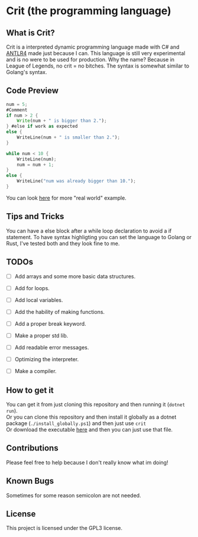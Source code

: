 # Crit (the programming language)

## What is Crit?
Crit is a interpreted dynamic programming language made with C# and [ANTLR4](https://www.antlr.org/) made just because I can.
This language is still very experimental and is no were to be used for production.
Why the name? Because in League of Legends, no crit = no bitches.
The syntax is somewhat similar to Golang's syntax.


## Code Preview
```rust
num = 5;
#Comment
if num > 2 {
    Write(num + " is bigger than 2.");
} #else if work as expected
else {
    WriteLine(num + " is smaller than 2.");
}

while num < 10 {
    WriteLine(num);
    num = num + 1;
}
else {
    WriteLine("num was already bigger than 10.");
}
```
You can look [here](CritLang/primes.crit) for more "real world" example.

## Tips and Tricks
You can have a else block after a while loop declaration to avoid a if statement.
To have syntax highligting you can set the language to Golang or Rust, I've tested both and they look fine to me.


## TODOs

- [ ] Add arrays and some more basic data structures.
- [ ] Add for loops.
- [ ] Add local variables.
- [ ] Add the hability of making functions.
- [ ] Add a proper break keyword.
- [ ] Make a proper std lib.
- [ ] Add readable error messages.
- [ ] Optimizing the interpreter.
- [ ] Make a compiler.


## How to get it

You can get it from just cloning this repository and then running it (`dotnet run`).<br />
Or you can clone this repository and then install it globally as a dotnet package (`./install_globally.ps1`) and then just use `crit`<br />
Or download the executable [here](https://github.com/lucascompython/CritLang/releases) and then you can just use that file.




## Contributions 
Please feel free to help because I don't really know what im doing!


## Known Bugs
Sometimes for some reason semicolon are not needed.


## License
This project is licensed under the GPL3 license.
